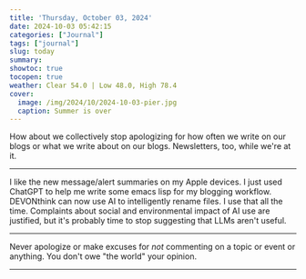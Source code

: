 ```yaml
---
title: 'Thursday, October 03, 2024'
date: 2024-10-03 05:42:15
categories: ["Journal"]
tags: ["journal"]
slug: today
summary: 
showtoc: true
tocopen: true
weather: Clear 54.0 | Low 48.0, High 78.4
cover: 
  image: /img/2024/10/2024-10-03-pier.jpg
  caption: Summer is over
---
```


How about we collectively stop apologizing for how often we write on our blogs or what we write about on our blogs. Newsletters, too, while we're at it.

----

I like the new message/alert summaries on my Apple devices. I just used ChatGPT to help me write some emacs lisp for my blogging workflow. DEVONthink can now use AI to intelligently rename files. I use that all the time. Complaints about social and environmental impact of AI use are justified, but it's probably time to stop suggesting that LLMs aren't useful.

----

Never apologize or make excuses for _not_ commenting on a topic or event or anything. You don't owe "the world" your opinion.

----
